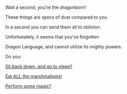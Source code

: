 Wait a second, you're the dragonborn!

These things are specs of dust compared to you.

In a second you can send them all to oblivion.

Unfortunately, it seems that you've forgotten

Dragon Language, and cannot utilize its mighty powers.

Do you:

[Sit back down, and go to sleep?](../sleep/more-sleep/more-sleep.md)

[Eat ALL the marshmallows!](../count-the-marshmellows/eat-all-the-marshmellows/eat-all-the-marshmellows.md)

[Perform some magic?](../magic/magic.md)
